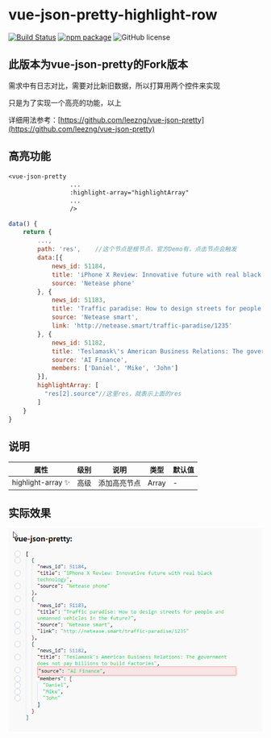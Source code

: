 # vue-json-pretty-highlight-row

[![Build Status](https://travis-ci.org/leezng/vue-json-pretty.svg?branch=master)](https://travis-ci.org/leezng/vue-json-pretty)
[![npm package](https://img.shields.io/npm/v/vue-json-pretty.svg)](https://www.npmjs.org/package/vue-json-pretty)
![GitHub license](https://img.shields.io/badge/license-MIT-blue.svg)

## 此版本为vue-json-pretty的Fork版本

需求中有日志对比，需要对比新旧数据，所以打算用两个控件来实现

只是为了实现一个高亮的功能，以上

详细用法参考：[https://github.com/leezng/vue-json-pretty](https://github.com/leezng/vue-json-pretty)

## 高亮功能

```vue
<vue-json-pretty
                 ...
                 :highlight-array="highlightArray"
                 ...
                 />
```

```js
data() {
    return {
        ...,
        path: 'res',	//这个节点是根节点，官方Demo有，点击节点会触发
        data:[{
            news_id: 51184,
            title: 'iPhone X Review: Innovative future with real black technology',
            source: 'Netease phone'
        }, {
            news_id: 51183,
            title: 'Traffic paradise: How to design streets for people and unmanned vehicles in the future?',
            source: 'Netease smart',
            link: 'http://netease.smart/traffic-paradise/1235'
        }, {
            news_id: 51182,
            title: 'Teslamask\'s American Business Relations: The government does not pay billions to build factories',
            source: 'AI Finance',
            members: ['Daniel', 'Mike', 'John']
    	}],
		highlightArray: [
          "res[2].source"//这里res，就表示上面的res
        ]
	}
}
```

## 说明

| 属性              | 级别 | 说明         | 类型  | 默认值 |
| ----------------- | ---- | ------------ | ----- | ------ |
| highlight-array ✨ | 高级 | 添加高亮节点 | Array | -      |

## 实际效果

![](./md-images/chrome_Ne1QTle0M1.png)

